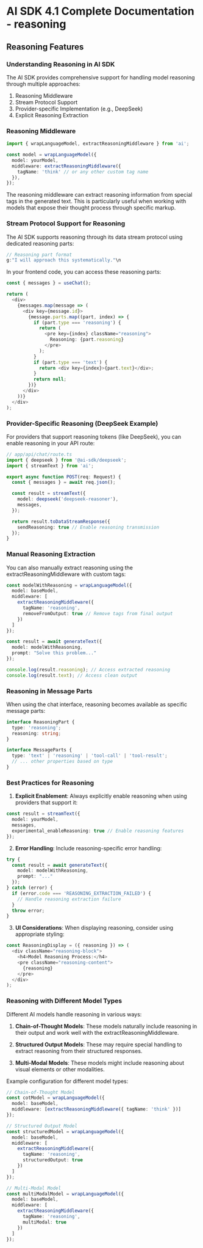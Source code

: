 # AI SDK 4.1 Complete Documentation - reasoning

## Reasoning Features

### Understanding Reasoning in AI SDK
The AI SDK provides comprehensive support for handling model reasoning through multiple approaches:

1. Reasoning Middleware
2. Stream Protocol Support
3. Provider-specific Implementation (e.g., DeepSeek)
4. Explicit Reasoning Extraction

### Reasoning Middleware

```typescript
import { wrapLanguageModel, extractReasoningMiddleware } from 'ai';

const model = wrapLanguageModel({
  model: yourModel,
  middleware: extractReasoningMiddleware({ 
    tagName: 'think' // or any other custom tag name
  }),
});
```

The reasoning middleware can extract reasoning information from special tags in the generated text. This is particularly useful when working with models that expose their thought process through specific markup.

### Stream Protocol Support for Reasoning

The AI SDK supports reasoning through its data stream protocol using dedicated reasoning parts:

```typescript
// Reasoning part format
g:"I will approach this systematically."\n
```

In your frontend code, you can access these reasoning parts:

```typescript
const { messages } = useChat();

return (
  <div>
    {messages.map(message => (
      <div key={message.id}>
        {message.parts.map((part, index) => {
          if (part.type === 'reasoning') {
            return (
              <pre key={index} className="reasoning">
                Reasoning: {part.reasoning}
              </pre>
            );
          }
          if (part.type === 'text') {
            return <div key={index}>{part.text}</div>;
          }
          return null;
        })}
      </div>
    ))}
  </div>
);
```

### Provider-Specific Reasoning (DeepSeek Example)

For providers that support reasoning tokens (like DeepSeek), you can enable reasoning in your API route:

```typescript
// app/api/chat/route.ts
import { deepseek } from '@ai-sdk/deepseek';
import { streamText } from 'ai';

export async function POST(req: Request) {
  const { messages } = await req.json();

  const result = streamText({
    model: deepseek('deepseek-reasoner'),
    messages,
  });

  return result.toDataStreamResponse({
    sendReasoning: true // Enable reasoning transmission
  });
}
```

### Manual Reasoning Extraction

You can also manually extract reasoning using the extractReasoningMiddleware with custom tags:

```typescript
const modelWithReasoning = wrapLanguageModel({
  model: baseModel,
  middleware: [
    extractReasoningMiddleware({ 
      tagName: 'reasoning',
      removeFromOutput: true // Remove tags from final output
    })
  ]
});

const result = await generateText({
  model: modelWithReasoning,
  prompt: "Solve this problem..."
});

console.log(result.reasoning); // Access extracted reasoning
console.log(result.text); // Access clean output
```

### Reasoning in Message Parts

When using the chat interface, reasoning becomes available as specific message parts:

```typescript
interface ReasoningPart {
  type: 'reasoning';
  reasoning: string;
}

interface MessageParts {
  type: 'text' | 'reasoning' | 'tool-call' | 'tool-result';
  // ... other properties based on type
}
```

### Best Practices for Reasoning

1. **Explicit Enablement**: Always explicitly enable reasoning when using providers that support it:
```typescript
const result = streamText({
  model: yourModel,
  messages,
  experimental_enableReasoning: true // Enable reasoning features
});
```

2. **Error Handling**: Include reasoning-specific error handling:
```typescript
try {
  const result = await generateText({
    model: modelWithReasoning,
    prompt: "..."
  });
} catch (error) {
  if (error.code === 'REASONING_EXTRACTION_FAILED') {
    // Handle reasoning extraction failure
  }
  throw error;
}
```

3. **UI Considerations**: When displaying reasoning, consider using appropriate styling:
```typescript
const ReasoningDisplay = ({ reasoning }) => (
  <div className="reasoning-block">
    <h4>Model Reasoning Process:</h4>
    <pre className="reasoning-content">
      {reasoning}
    </pre>
  </div>
);
```

### Reasoning with Different Model Types

Different AI models handle reasoning in various ways:

1. **Chain-of-Thought Models**: These models naturally include reasoning in their output and work well with the extractReasoningMiddleware.

2. **Structured Output Models**: These may require special handling to extract reasoning from their structured responses.

3. **Multi-Modal Models**: These models might include reasoning about visual elements or other modalities.

Example configuration for different model types:

```typescript
// Chain-of-Thought Model
const cotModel = wrapLanguageModel({
  model: baseModel,
  middleware: [extractReasoningMiddleware({ tagName: 'think' })]
});

// Structured Output Model
const structuredModel = wrapLanguageModel({
  model: baseModel,
  middleware: [
    extractReasoningMiddleware({ 
      tagName: 'reasoning',
      structuredOutput: true
    })
  ]
});

// Multi-Modal Model
const multiModalModel = wrapLanguageModel({
  model: baseModel,
  middleware: [
    extractReasoningMiddleware({ 
      tagName: 'reasoning',
      multiModal: true
    })
  ]
});
```
